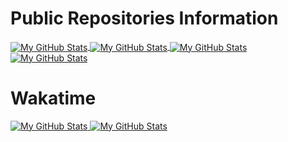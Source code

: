 # Public Repositories Information

<a href="https://github.com/shahriyar13#gh-light-mode-only">
  <img align="center" src="https://github-readme-stats.vercel.app/api?username=shahriyar13&show_icons=true&show=prs_merged,prs_merged_percentage&theme=buefy#gh-light-mode-only" alt="My GitHub Stats" />
</a>

<a href="https://github.com/shahriyar13#gh-dark-mode-only">
  <img align="center" src="https://github-readme-stats.vercel.app/api?username=shahriyar13&show_icons=true&show=prs_merged,prs_merged_percentage&theme=github_dark#gh-dark-mode-only" alt="My GitHub Stats" />
</a>

<a href="https://github.com/shahriyar13#gh-light-mode-only">
  <img align="center" src="https://github-readme-stats.vercel.app/api/top-langs/?username=shahriyar13&hide_progress=false&theme=buefy#gh-light-mode-only" alt="My GitHub Stats" />
</a>

<a href="https://github.com/shahriyar13#gh-dark-mode-only">
  <img align="center" src="https://github-readme-stats.vercel.app/api/top-langs/?username=shahriyar13&hide_progress=false&theme=github_dark#gh-dark-mode-only" alt="My GitHub Stats" />
</a>

# Wakatime

<a href="https://github.com/shahriyar13#gh-light-mode-only">
  <img src="https://github-readme-stats.vercel.app/api/wakatime?username=shahriyar13&theme=buefy#gh-light-mode-only" alt="My GitHub Stats" />
</a>

<a href="https://github.com/shahriyar13#gh-dark-mode-only">
  <img src="https://github-readme-stats.vercel.app/api/wakatime?username=shahriyar13&theme=github_dark#gh-dark-mode-only" alt="My GitHub Stats" />
</a>

